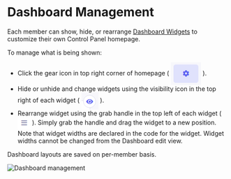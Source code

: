 <!--
    This source file is part of the open source project
    ExpressionEngine User Guide (https://github.com/ExpressionEngine/ExpressionEngine-User-Guide)

    @link      https://expressionengine.com/
    @copyright Copyright (c) 2003-2021, Packet Tide, LLC (https://packettide.com)
    @license   https://expressionengine.com/license Licensed under Apache License, Version 2.0
-->

# Dashboard Management

Each member can show, hide, or rearrange [Dashboard Widgets](development/widgets.md) to customize their own Control Panel homepage. 

To manage what is being shown:

- Click the gear icon in top right corner of homepage ( <img style="margin-bottom: 0px; vertical-align: middle;display: inline-block;" src="../_images/dashboard_gear_icon.png" alt="layout edit icon"> ). 
- Hide or unhide and change widgets using the visibility icon in the top right of each widget ( <img style="margin-bottom: 0px; vertical-align: middle;display: inline-block;" src="../_images/pro_visibility.png" alt="visibility icon"> ).
- Rearrange widget using the grab handle in the top left of each widget ( <img style="margin-bottom: 0px; vertical-align: middle;display: inline-block;" src="../_images/pro_grab.png" alt="visibility icon"> ). Simply grab the handle and drag the widget to a new position. Note that widget widths are declared in the code for the widget. Widget widths cannot be changed from the Dashboard edit view.

Dashboard layouts are saved on per-member basis.

![Dashboard management](_images/pro_dashboard_management.gif)
